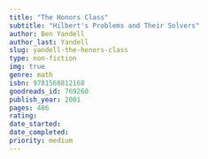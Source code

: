 ```yaml
---
title: "The Honors Class"
subtitle: "Hilbert's Problems and Their Solvers"
author: Ben Yandell
author_last: Yandell
slug: yandell-the-honors-class
type: non-fiction
img: true
genre: math
isbn: 9781568812168
goodreads_id: 769260
publish_year: 2001
pages: 486
rating: 
date_started:
date_completed:
priority: medium
---
```

